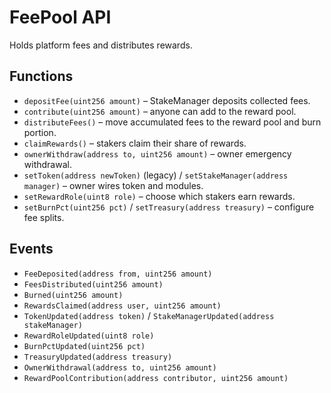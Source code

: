 # FeePool API

Holds platform fees and distributes rewards.

## Functions
- `depositFee(uint256 amount)` – StakeManager deposits collected fees.
- `contribute(uint256 amount)` – anyone can add to the reward pool.
- `distributeFees()` – move accumulated fees to the reward pool and burn portion.
- `claimRewards()` – stakers claim their share of rewards.
- `ownerWithdraw(address to, uint256 amount)` – owner emergency withdrawal.
- `setToken(address newToken)` (legacy) / `setStakeManager(address manager)` – owner wires token and modules.
- `setRewardRole(uint8 role)` – choose which stakers earn rewards.
- `setBurnPct(uint256 pct)` / `setTreasury(address treasury)` – configure fee splits.

## Events
- `FeeDeposited(address from, uint256 amount)`
- `FeesDistributed(uint256 amount)`
- `Burned(uint256 amount)`
- `RewardsClaimed(address user, uint256 amount)`
- `TokenUpdated(address token)` / `StakeManagerUpdated(address stakeManager)`
- `RewardRoleUpdated(uint8 role)`
- `BurnPctUpdated(uint256 pct)`
- `TreasuryUpdated(address treasury)`
- `OwnerWithdrawal(address to, uint256 amount)`
- `RewardPoolContribution(address contributor, uint256 amount)`
